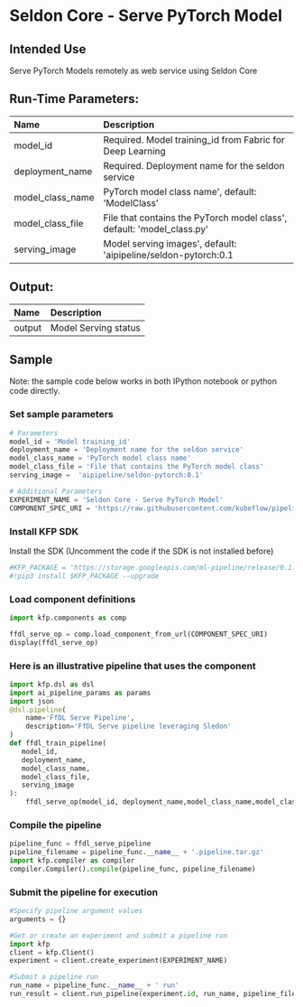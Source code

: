 # Seldon Core - Serve PyTorch Model

## Intended Use
Serve PyTorch Models remotely as web service using Seldon Core
  
## Run-Time Parameters:
Name | Description
:--- | :----------
model_id | Required. Model training_id from Fabric for Deep Learning
deployment_name | Required. Deployment name for the seldon service
model_class_name | PyTorch model class name', default: 'ModelClass'
model_class_file | File that contains the PyTorch model class', default: 'model_class.py'
serving_image | Model serving images', default: 'aipipeline/seldon-pytorch:0.1

## Output:
Name | Description
:--- | :----------
output | Model Serving status

## Sample

Note: the sample code below works in both IPython notebook or python code directly.

### Set sample parameters
```python
# Parameters
model_id = 'Model training_id'
deployment_name = 'Deployment name for the seldon service'
model_class_name = 'PyTorch model class name'
model_class_file = 'File that contains the PyTorch model class'
serving_image =  'aipipeline/seldon-pytorch:0.1'
```

```python
# Additional Parameters
EXPERIMENT_NAME = 'Seldon Core - Serve PyTorch Model'
COMPONENT_SPEC_URI = 'https://raw.githubusercontent.com/kubeflow/pipelines/eb830cd73ca148e5a1a6485a9374c2dc068314bc/components/ibm-components/ffdl/serve/component.yaml'

```

### Install KFP SDK
Install the SDK (Uncomment the code if the SDK is not installed before)


```python
#KFP_PACKAGE = 'https://storage.googleapis.com/ml-pipeline/release/0.1.12/kfp.tar.gz'
#!pip3 install $KFP_PACKAGE --upgrade
```
### Load component definitions


```python
import kfp.components as comp

ffdl_serve_op = comp.load_component_from_url(COMPONENT_SPEC_URI)
display(ffdl_serve_op)
```

### Here is an illustrative pipeline that uses the component


```python
import kfp.dsl as dsl
import ai_pipeline_params as params
import json
@dsl.pipeline(
    name='FfDL Serve Pipeline',
    description='FfDL Serve pipeline leveraging Sledon'
)
def ffdl_train_pipeline(
   model_id,
   deployment_name,
   model_class_name,
   model_class_file,
   serving_image
):
    ffdl_serve_op(model_id, deployment_name,model_class_name,model_class_file,serving_image).apply(params.use_ai_pipeline_params('kfp-creds'))
```

### Compile the pipeline


```python
pipeline_func = ffdl_serve_pipeline
pipeline_filename = pipeline_func.__name__ + '.pipeline.tar.gz'
import kfp.compiler as compiler
compiler.Compiler().compile(pipeline_func, pipeline_filename)
```

### Submit the pipeline for execution


```python
#Specify pipeline argument values
arguments = {}

#Get or create an experiment and submit a pipeline run
import kfp
client = kfp.Client()
experiment = client.create_experiment(EXPERIMENT_NAME)

#Submit a pipeline run
run_name = pipeline_func.__name__ + ' run'
run_result = client.run_pipeline(experiment.id, run_name, pipeline_filename, arguments)
```
